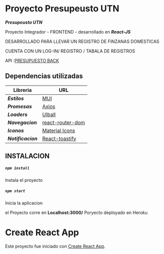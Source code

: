 # Proyecto Presupeusto UTN

***Presupeusto UTN***

Proyecto Integrador   -  FRONTEND - desarrollado  en ***React-JS***

DESARROLLADO PARA LLEVAR UN REGISTRO DE  FINZANAS DOMESTICAS

CUENTA CON UN LOG-IN/ REGISTRO  / TABALA DE REGISTROS 

 API :[PRESUPUESTO BACK](https://presupuesto-utn.herokuapp.com/operations/api)   

## Dependencias utilizadas
  

|Libreria          |  URL 
|---- | ----- |
|**_Estilos_**            |  [MUI](https://mui.com/) |
|**_Promesas_**           |  [Axios](https://axios-http.com/)|
|**_Loaders_**            |  [UIball](https://uiball.com/loaders/)|
|**_Navegacion_**         |  [react-router-dom](https://reactrouter.com/)|
|**_Iconos_**       |[Material Icons](https://mui.com/material-ui/material-icons/#main-content)|
|**_Notificacion_** |[React-toastify](https://fkhadra.github.io/react-toastify/introduction)|

## **INSTALACION**
 ##### `npm install`
Instala el proyecto 

##### `npm start`
 Inicia la aplicacion

el Proyecto corre  en  **Localhost:3000/**
  Poryecto deployado en Heroku

# Create React App

Este proyecto fue iniciado con [Create React App](https://github.com/facebook/create-react-app).